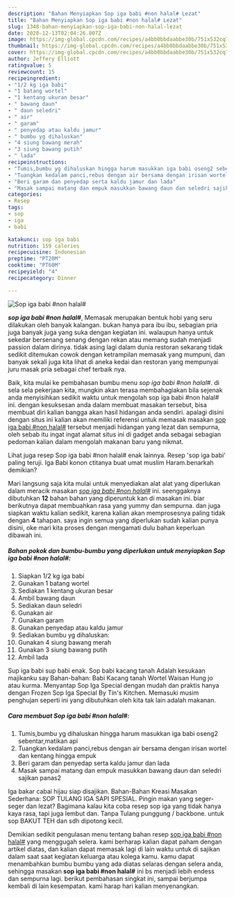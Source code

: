 ```yaml
---
description: "Bahan Menyiapkan Sop iga babi #non halal# Lezat"
title: "Bahan Menyiapkan Sop iga babi #non halal# Lezat"
slug: 1348-bahan-menyiapkan-sop-iga-babi-non-halal-lezat
date: 2020-12-13T02:04:26.807Z
image: https://img-global.cpcdn.com/recipes/a4bb0bbdaabbe30b/751x532cq70/sop-iga-babi-non-halal-foto-resep-utama.jpg
thumbnail: https://img-global.cpcdn.com/recipes/a4bb0bbdaabbe30b/751x532cq70/sop-iga-babi-non-halal-foto-resep-utama.jpg
cover: https://img-global.cpcdn.com/recipes/a4bb0bbdaabbe30b/751x532cq70/sop-iga-babi-non-halal-foto-resep-utama.jpg
author: Jeffery Elliott
ratingvalue: 5
reviewcount: 15
recipeingredient:
- "1/2 kg iga babi"
- "1 batang wortel"
- "1 kentang ukuran besar"
- " bawang daun"
- " daun seledri"
- " air"
- " garam"
- " penyedap atau kaldu jamur"
- " bumbu yg dihaluskan"
- "4 siung bawang merah"
- "3 siung bawang putih"
- " lada"
recipeinstructions:
- "Tumis,bumbu yg dihaluskan hingga harum masukkan iga babi oseng2 sebentar,matikan api"
- "Tuangkan kedalam panci,rebus dengan air bersama dengan irisan wortel dan kentang hingga empuk"
- "Beri garam dan penyedap serta kaldu jamur dan lada"
- "Masak sampai matang dan empuk masukkan bawang daun dan seledri sajikan panas2"
categories:
- Resep
tags:
- sop
- iga
- babi

katakunci: sop iga babi 
nutrition: 159 calories
recipecuisine: Indonesian
preptime: "PT20M"
cooktime: "PT60M"
recipeyield: "4"
recipecategory: Dinner

---
```



![Sop iga babi #non halal#](https://img-global.cpcdn.com/recipes/a4bb0bbdaabbe30b/751x532cq70/sop-iga-babi-non-halal-foto-resep-utama.jpg)

<b><i>sop iga babi #non halal#</i></b>, Memasak merupakan bentuk hobi yang seru dilakukan oleh banyak kalangan. bukan hanya para ibu ibu, sebagian pria juga banyak juga yang suka dengan kegiatan ini. walaupun hanya untuk sekedar bersenang senang dengan rekan atau memang sudah menjadi passion dalam dirinya. tidak asing lagi dalam dunia restoran sekarang tidak sedikit ditemukan cowok dengan ketrampilan memasak yang mumpuni, dan banyak sekali juga kita lihat di aneka kedai dan restoran yang mempunyai juru masak pria sebagai chef terbaik nya.

Baik, kita mulai ke pembahasan bumbu menu <i>sop iga babi #non halal#</i>. di sela sela pekerjaan kita, mungkin akan terasa membahagiakan bila sejenak anda menyisihkan sedikit waktu untuk mengolah sop iga babi #non halal# ini. dengan kesuksesan anda dalam membuat masakan tersebut, bisa membuat diri kalian bangga akan hasil hidangan anda sendiri. apalagi disini dengan situs ini kalian akan memiliki referensi untuk memasak masakan <u>sop iga babi #non halal#</u> tersebut menjadi hidangan yang lezat dan sempurna, oleh sebab itu ingat ingat alamat situs ini di gadget anda sebagai sebagian pedoman kalian dalam mengolah makanan baru yang nikmat.

Lihat juga resep Sop iga babi #non halal# enak lainnya. Resep &#39;sop iga babi&#39; paling teruji. Iga Babi konon ctitanya buat umat muslim Haram.benarkah demikian?


Mari langsung saja kita mulai untuk menyediakan alat alat yang diperlukan dalam meracik masakan <u><i>sop iga babi #non halal#</i></u> ini. seenggaknya dibutuhkan <b>12</b> bahan bahan yang diperuntuk kan di masakan ini. biar berikutnya dapat membuahkan rasa yang yummy dan sempurna. dan juga siapkan waktu kalian sedikit, karena kalian akan memprosesnya paling tidak dengan <b>4</b> tahapan. saya ingin semua yang diperlukan sudah kalian punya disini, oke mari kita proses dengan mengamati dulu bahan keperluan dibawah ini.

<!--inarticleads1-->

##### Bahan pokok dan bumbu-bumbu yang diperlukan untuk menyiapkan Sop iga babi #non halal#:

1. Siapkan 1/2 kg iga babi
1. Gunakan 1 batang wortel
1. Sediakan 1 kentang ukuran besar
1. Ambil  bawang daun
1. Sediakan  daun seledri
1. Gunakan  air
1. Gunakan  garam
1. Gunakan  penyedap atau kaldu jamur
1. Sediakan  bumbu yg dihaluskan:
1. Gunakan 4 siung bawang merah
1. Gunakan 3 siung bawang putih
1. Ambil  lada


Sup iga babi sup babi enak. Sop babi kacang tanah Adalah kesukaan majikanku say Bahan-bahan: Babi Kacang tanah Wortel Waisan Hung jo atau kurma. Menyantap Sop Iga Special dengan mudah dan praktis hanya dengan Frozen Sop Iga Special By Tin&#39;s Kitchen. Memasuki musim penghujan seperti ini yang dibutuhkan oleh kita tak lain adalah makanan. 

<!--inarticleads2-->

##### Cara membuat Sop iga babi #non halal#:

1. Tumis,bumbu yg dihaluskan hingga harum masukkan iga babi oseng2 sebentar,matikan api
1. Tuangkan kedalam panci,rebus dengan air bersama dengan irisan wortel dan kentang hingga empuk
1. Beri garam dan penyedap serta kaldu jamur dan lada
1. Masak sampai matang dan empuk masukkan bawang daun dan seledri sajikan panas2


Iga bakar cabai hijau siap disajikan. Bahan-Bahan Kreasi Masakan Sederhana: SOP TULANG IGA SAPI SPESIAL. Pingin makan yang seger-seger dan lezat? Bagimana kalau kita coba resep sop iga yang tidak hanya kaya rasa, tapi juga lembut dan. Tanpa Tulang punggung / backbone. untuk sop BAKUT TEH dan sdh dipotong kecil. 

Demikian sedikit pengulasan menu tentang bahan resep <u>sop iga babi #non halal#</u> yang menggugah selera. kami berharap kalian dapat paham dengan artikel diatas, dan kalian dapat memasak lagi di lain waktu untuk di sajikan dalam saat saat kegiatan keluarga atau kolega kamu. kamu dapat menambahkan bumbu bumbu yang ada diatas selaras dengan selera anda, sehingga masakan <b>sop iga babi #non halal#</b> ini bs menjadi lebih endess dan sempurna lagi. berikut pembahasan singkat ini, sampai berjumpa kembali di lain kesempatan. kami harap hari kalian menyenangkan.
